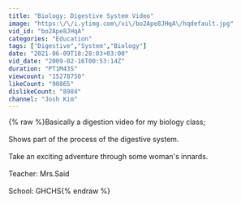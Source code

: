 ```yaml
---
title: "Biology: Digestive System Video"
image: "https:\/\/i.ytimg.com\/vi\/bo2Ape8JHqA\/hqdefault.jpg"
vid_id: "bo2Ape8JHqA"
categories: "Education"
tags: ["Digestive","System","Biology"]
date: "2021-06-09T18:28:03+03:00"
vid_date: "2009-02-16T00:53:14Z"
duration: "PT1M43S"
viewcount: "15278750"
likeCount: "90865"
dislikeCount: "8984"
channel: "Josh Kim"
---
```

{% raw %}Basically a digestion video for my biology class;<br /><br />Shows part of the process of the digestive system.<br /><br />Take an exciting adventure through some woman's innards. <br /><br />Teacher: Mrs.Said<br /><br />School: GHCHS{% endraw %}
